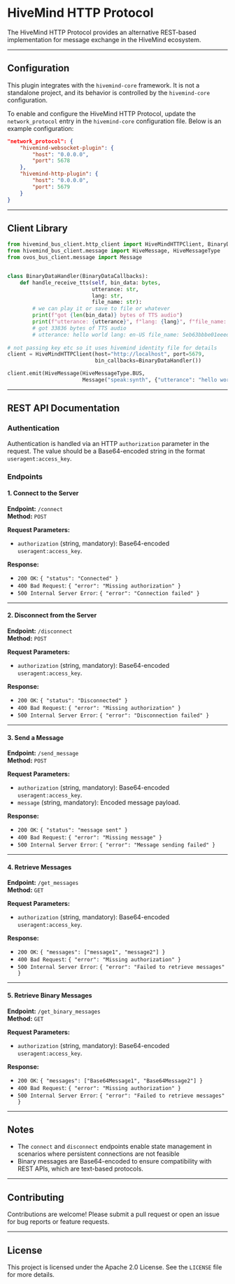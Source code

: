 # HiveMind HTTP Protocol

The HiveMind HTTP Protocol provides an alternative REST-based implementation for message exchange in the HiveMind ecosystem. 


---

## Configuration

This plugin integrates with the `hivemind-core` framework. It is not a standalone project, and its behavior is controlled by the `hivemind-core` configuration.

To enable and configure the HiveMind HTTP Protocol, update the `network_protocol` entry in the `hivemind-core` configuration file. Below is an example configuration:

```json
"network_protocol": {
    "hivemind-websocket-plugin": {
        "host": "0.0.0.0",
        "port": 5678
    },
    "hivemind-http-plugin": {
        "host": "0.0.0.0",
        "port": 5679
    }
}
```

---
## Client Library


```python
from hivemind_bus_client.http_client import HiveMindHTTPClient, BinaryDataCallbacks
from hivemind_bus_client.message import HiveMessage, HiveMessageType
from ovos_bus_client.message import Message


class BinaryDataHandler(BinaryDataCallbacks):
    def handle_receive_tts(self, bin_data: bytes,
                           utterance: str,
                           lang: str,
                           file_name: str):
        # we can play it or save to file or whatever
        print(f"got {len(bin_data)} bytes of TTS audio")
        print(f"utterance: {utterance}", f"lang: {lang}", f"file_name: {file_name}")
        # got 33836 bytes of TTS audio
        # utterance: hello world lang: en-US file_name: 5eb63bbbe01eeed093cb22bb8f5acdc3.wav
        
# not passing key etc so it uses hivemind identity file for details
client = HiveMindHTTPClient(host="http://localhost", port=5679,
                            bin_callbacks=BinaryDataHandler())

client.emit(HiveMessage(HiveMessageType.BUS,
                        Message("speak:synth", {"utterance": "hello world"})))
```

---

## REST API Documentation

### Authentication

Authentication is handled via an HTTP `authorization` parameter in the request. The value should be a Base64-encoded string in the format `useragent:access_key`.

### Endpoints

#### 1. Connect to the Server

**Endpoint:** `/connect`  
**Method:** `POST`

**Request Parameters:**
- `authorization` (string, mandatory): Base64-encoded `useragent:access_key`.

**Response:**
- `200 OK`: `{ "status": "Connected" }`
- `400 Bad Request`: `{ "error": "Missing authorization" }`
- `500 Internal Server Error`: `{ "error": "Connection failed" }`

---

#### 2. Disconnect from the Server

**Endpoint:** `/disconnect`  
**Method:** `POST`

**Request Parameters:**
- `authorization` (string, mandatory): Base64-encoded `useragent:access_key`.

**Response:**
- `200 OK`: `{ "status": "Disconnected" }`
- `400 Bad Request`: `{ "error": "Missing authorization" }`
- `500 Internal Server Error`: `{ "error": "Disconnection failed" }`

---

#### 3. Send a Message

**Endpoint:** `/send_message`  
**Method:** `POST`

**Request Parameters:**
- `authorization` (string, mandatory): Base64-encoded `useragent:access_key`.
- `message` (string, mandatory): Encoded message payload.

**Response:**
- `200 OK`: `{ "status": "message sent" }`
- `400 Bad Request`: `{ "error": "Missing message" }`
- `500 Internal Server Error`: `{ "error": "Message sending failed" }`

---

#### 4. Retrieve Messages

**Endpoint:** `/get_messages`  
**Method:** `GET`

**Request Parameters:**
- `authorization` (string, mandatory): Base64-encoded `useragent:access_key`.

**Response:**
- `200 OK`: `{ "messages": ["message1", "message2"] }`
- `400 Bad Request`: `{ "error": "Missing authorization" }`
- `500 Internal Server Error`: `{ "error": "Failed to retrieve messages" }`

---

#### 5. Retrieve Binary Messages

**Endpoint:** `/get_binary_messages`  
**Method:** `GET`

**Request Parameters:**
- `authorization` (string, mandatory): Base64-encoded `useragent:access_key`.

**Response:**
- `200 OK`: `{ "messages": ["Base64Message1", "Base64Message2"] }`
- `400 Bad Request`: `{ "error": "Missing authorization" }`
- `500 Internal Server Error`: `{ "error": "Failed to retrieve messages" }`

---

## Notes

- The `connect` and `disconnect` endpoints enable state management in scenarios where persistent connections are not feasible
- Binary messages are Base64-encoded to ensure compatibility with REST APIs, which are text-based protocols.


---

## Contributing

Contributions are welcome! Please submit a pull request or open an issue for bug reports or feature requests.

---

## License

This project is licensed under the Apache 2.0 License. See the `LICENSE` file for more details.
